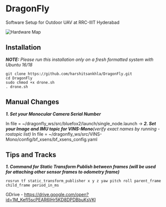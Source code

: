# DragonFly
Software Setup for Outdoor UAV at RRC-IIIT Hyderabad

![Hardware Map](/extras/hardware.png)

## Installation
_**NOTE:** Please run this installation only on a fresh formatted system with Ubuntu 16/18_

```
git clone https://github.com/harshitsankhla/DragonFly.git
cd DragonFly
sudo chmod +x drone.sh
. drone.sh
```

## Manual Changes
_**1. Set your Monocular Camera Serial Number**_

In file = ~/dragonfly_ws/src/bluefox2/launch/single_node.launch -> <arg name="device" default="**ENTER_SERIAL_HERE**"/> 
_**2. Set your Image and IMU topic for VINS-Mono**(verify exact names by running - rostopic list)_
In file = ~/dragonfly_ws/src/VINS-Mono/config/bf_xsens/bf_xsens_config.yaml

## Tips and Tracks
_**1. Command for Static Transform Publish between frames (will be used for attaching other sensor frames to odometry frame)**_
```
rosrun tf static_transform_publisher x y z yaw pitch roll parent_frame child_frame period_in_ms
```

GDrive - https://drive.google.com/open?id=1M_KefI5scPEAR6IHr5KD8DPDBbuKsVKl
